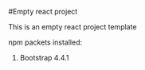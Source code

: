 #Empty react project

This is an empty react project template

npm packets installed:
1) Bootstrap 4.4.1